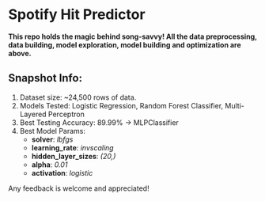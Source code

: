 # Spotify Hit Predictor

**This repo holds the magic behind song-savvy! All the data preprocessing, data building, model exploration, model building and optimization are above.**

## Snapshot Info:

1. Dataset size: ~24,500 rows of data.
2. Models Tested: Logistic Regression, Random Forest Classifier, Multi-Layered Perceptron
3. Best Testing Accuracy: 89.99% -> MLPClassifier
4. Best Model Params: 
    * **solver**: *lbfgs*
    * **learning_rate**: *invscaling*
    * **hidden_layer_sizes**: *(20,)*
    * **alpha**: *0.01*
    * **activation**: *logistic*


Any feedback is welcome and appreciated!

